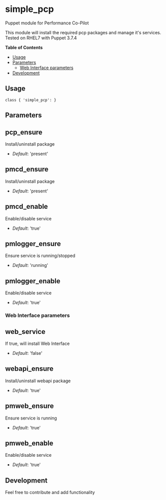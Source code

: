 # simple_pcp

Puppet module for Performance Co-Pilot

This module will install the required pcp packages and manage it's services.
Tested on RHEL7 with Puppet 3.7.4 

**Table of Contents**
- [Usage](#usage)
- [Parameters](#parameters)
  - [Web Interface parameters](#web-interface-parameters)
- [Development](#development)

## Usage

```puppet
class { 'simple_pcp': }
```

## Parameters

pcp_ensure
----------
Install/uninstall package
- *Default*: 'present'

pmcd_ensure
-----------
Install/uninstall package
- *Default*: 'present'

pmcd_enable
-----------
Enable/disable service
- *Default*: 'true'

pmlogger_ensure
---------------
Ensure service is running/stopped
- *Default*: 'running'

pmlogger_enable
---------------
Enable/disable service
- *Default*: 'true'

### Web Interface parameters
web_service
-----------
If true, will install Web Interface
- *Default*: 'false'

webapi_ensure
-------------
Install/uninstall webapi package
- *Default*: 'true'

pmweb_ensure
------------
Ensure service is running
- *Default*: 'true'

pmweb_enable
------------
Enable/disable service 
- *Default*: 'true'

## Development

Feel free to contribute and add functionality
